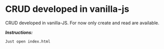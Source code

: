 # CRUD developed in vanilla-js

CRUD developed in vanilla-JS. For now only create and read are available.

***Instructions:***

```
Just open index.html
```
